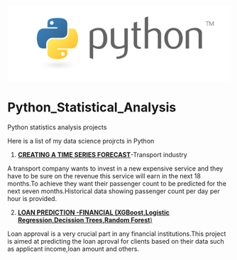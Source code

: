 ![GitHub Logo](/loanPredictiongraphs/python1.png)
# Python_Statistical_Analysis

Python statistics analysis projects

Here is a list of my data science projrcts in Python

1.  [**CREATING A TIME SERIES FORECAST**]()-Transport industry

A transport company wants to invest in a new expensive service and they have to be sure on the revenue this service will earn in the next 18 months.To achieve they want their passenger count to be predicted for the next seven months.Historical data showing passenger count per day per hour is provided.

2.  [**LOAN PREDICTION -FINANCIAL (XGBoost,Logistic Regression,Decission Trees,Random Forest**)](https://github.com/GeorgeOduor/Python_Statistical_Analysis/blob/master/projects/loanprediction%20notebook.md)

Loan approval is a very crucial part in any financial institutions.This project is aimed at predicting the loan aproval for clients based on their data such as applicant income,loan amount and others.


